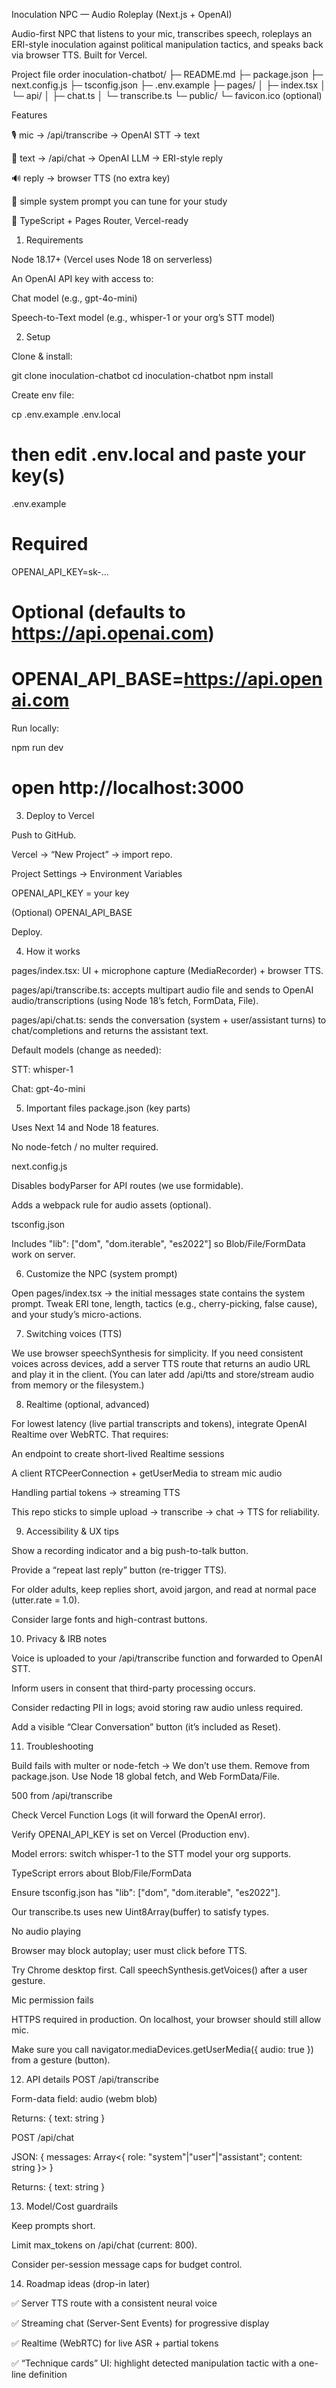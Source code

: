 Inoculation NPC — Audio Roleplay (Next.js + OpenAI)

Audio-first NPC that listens to your mic, transcribes speech, roleplays an ERI-style inoculation against political manipulation tactics, and speaks back via browser TTS. Built for Vercel.

Project file order 
inoculation-chatbot/
├─ README.md
├─ package.json
├─ next.config.js
├─ tsconfig.json
├─ .env.example
├─ pages/
│  ├─ index.tsx
│  └─ api/
│     ├─ chat.ts
│     └─ transcribe.ts
└─ public/
   └─ favicon.ico   (optional)

Features

🎙️ mic → /api/transcribe → OpenAI STT → text

🤝 text → /api/chat → OpenAI LLM → ERI-style reply

🔊 reply → browser TTS (no extra key)

🧱 simple system prompt you can tune for your study

🧪 TypeScript + Pages Router, Vercel-ready

1) Requirements

Node 18.17+ (Vercel uses Node 18 on serverless)

An OpenAI API key with access to:

Chat model (e.g., gpt-4o-mini)

Speech-to-Text model (e.g., whisper-1 or your org’s STT model)

2) Setup

Clone & install:

git clone <your-repo-url> inoculation-chatbot
cd inoculation-chatbot
npm install


Create env file:

cp .env.example .env.local
# then edit .env.local and paste your key(s)


.env.example

# Required
OPENAI_API_KEY=sk-...

# Optional (defaults to https://api.openai.com)
# OPENAI_API_BASE=https://api.openai.com


Run locally:

npm run dev
# open http://localhost:3000

3) Deploy to Vercel

Push to GitHub.

Vercel → “New Project” → import repo.

Project Settings → Environment Variables

OPENAI_API_KEY = your key

(Optional) OPENAI_API_BASE

Deploy.

4) How it works

pages/index.tsx: UI + microphone capture (MediaRecorder) + browser TTS.

pages/api/transcribe.ts: accepts multipart audio file and sends to OpenAI audio/transcriptions (using Node 18’s fetch, FormData, File).

pages/api/chat.ts: sends the conversation (system + user/assistant turns) to chat/completions and returns the assistant text.

Default models (change as needed):

STT: whisper-1

Chat: gpt-4o-mini

5) Important files
package.json (key parts)

Uses Next 14 and Node 18 features.

No node-fetch / no multer required.

next.config.js

Disables bodyParser for API routes (we use formidable).

Adds a webpack rule for audio assets (optional).

tsconfig.json

Includes "lib": ["dom", "dom.iterable", "es2022"] so Blob/File/FormData work on server.

6) Customize the NPC (system prompt)

Open pages/index.tsx → the initial messages state contains the system prompt. Tweak ERI tone, length, tactics (e.g., cherry-picking, false cause), and your study’s micro-actions.

7) Switching voices (TTS)

We use browser speechSynthesis for simplicity. If you need consistent voices across devices, add a server TTS route that returns an audio URL and play it in the client. (You can later add /api/tts and store/stream audio from memory or the filesystem.)

8) Realtime (optional, advanced)

For lowest latency (live partial transcripts and tokens), integrate OpenAI Realtime over WebRTC. That requires:

An endpoint to create short-lived Realtime sessions

A client RTCPeerConnection + getUserMedia to stream mic audio

Handling partial tokens → streaming TTS

This repo sticks to simple upload → transcribe → chat → TTS for reliability.

9) Accessibility & UX tips

Show a recording indicator and a big push-to-talk button.

Provide a “repeat last reply” button (re-trigger TTS).

For older adults, keep replies short, avoid jargon, and read at normal pace (utter.rate = 1.0).

Consider large fonts and high-contrast buttons.

10) Privacy & IRB notes

Voice is uploaded to your /api/transcribe function and forwarded to OpenAI STT.

Inform users in consent that third-party processing occurs.

Consider redacting PII in logs; avoid storing raw audio unless required.

Add a visible “Clear Conversation” button (it’s included as Reset).

11) Troubleshooting

Build fails with multer or node-fetch
→ We don’t use them. Remove from package.json. Use Node 18 global fetch, and Web FormData/File.

500 from /api/transcribe

Check Vercel Function Logs (it will forward the OpenAI error).

Verify OPENAI_API_KEY is set on Vercel (Production env).

Model errors: switch whisper-1 to the STT model your org supports.

TypeScript errors about Blob/File/FormData

Ensure tsconfig.json has "lib": ["dom", "dom.iterable", "es2022"].

Our transcribe.ts uses new Uint8Array(buffer) to satisfy types.

No audio playing

Browser may block autoplay; user must click before TTS.

Try Chrome desktop first. Call speechSynthesis.getVoices() after a user gesture.

Mic permission fails

HTTPS required in production. On localhost, your browser should still allow mic.

Make sure you call navigator.mediaDevices.getUserMedia({ audio: true }) from a gesture (button).

12) API details
POST /api/transcribe

Form-data field: audio (webm blob)

Returns: { text: string }

POST /api/chat

JSON: { messages: Array<{ role: "system"|"user"|"assistant"; content: string }> }

Returns: { text: string }

13) Model/Cost guardrails

Keep prompts short.

Limit max_tokens on /api/chat (current: 800).

Consider per-session message caps for budget control.

14) Roadmap ideas (drop-in later)

✅ Server TTS route with a consistent neural voice

✅ Streaming chat (Server-Sent Events) for progressive display

✅ Realtime (WebRTC) for live ASR + partial tokens

✅ “Technique cards” UI: highlight detected manipulation tactic with a one-line definition